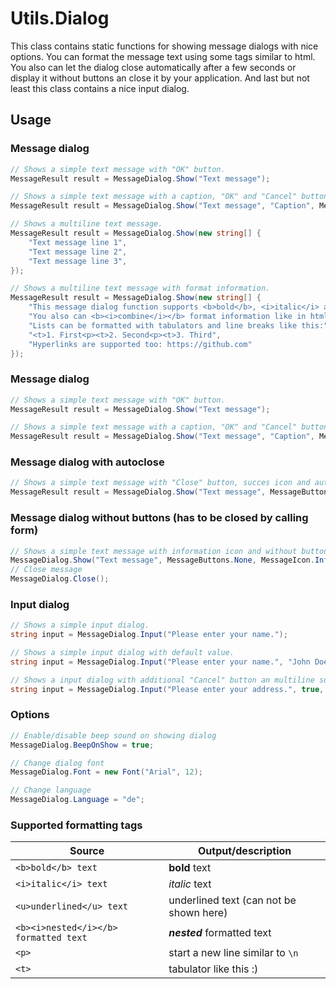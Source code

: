 # Utils.Dialog
This class contains static functions for showing message dialogs with nice options. You can format the message text using some tags similar to html. You also can let the dialog close automatically after a few seconds or display it without buttons an close it by your application. And last but not least this class contains a nice input dialog.

## Usage

### Message dialog
```csharp
// Shows a simple text message with "OK" button.
MessageResult result = MessageDialog.Show("Text message");

// Shows a simple text message with a caption, "OK" and "Cancel" button and information icon.
MessageResult result = MessageDialog.Show("Text message", "Caption", MessageButtons.OKCancel, MessageIcon.Information);

// Shows a multiline text message.
MessageResult result = MessageDialog.Show(new string[] {
    "Text message line 1", 
    "Text message line 2", 
    "Text message line 3", 
});

// Shows a multiline text message with format information.
MessageResult result = MessageDialog.Show(new string[] {
    "This message dialog function supports <b>bold</b>, <i>italic</i> and <u>underlined</u> text.", 
    "You also can <b><i>combine</i></b> format information like in html.", 
    "Lists can be formatted with tabulators and line breaks like this:", 
    "<t>1. First<p><t>2. Second<p><t>3. Third",
    "Hyperlinks are supported too: https://github.com"
});
```

### Message dialog
```csharp
// Shows a simple text message with "OK" button.
MessageResult result = MessageDialog.Show("Text message");

// Shows a simple text message with a caption, "OK" and "Cancel" button and information icon.
MessageResult result = MessageDialog.Show("Text message", "Caption", MessageButtons.OKCancel, MessageIcon.Information);
```
### Message dialog with autoclose
```csharp
// Shows a simple text message with "Close" button, succes icon and autoclose after 5 seconds.
MessageResult result = MessageDialog.Show("Text message", MessageButtons.Close, MessageIcon.Success, 5);
```

### Message dialog without buttons (has to be closed by calling form)
```csharp
// Shows a simple text message with information icon and without buttons. (No result!)
MessageDialog.Show("Text message", MessageButtons.None, MessageIcon.Information);
// Close message
MessageDialog.Close();
```

### Input dialog
```csharp
// Shows a simple input dialog.
string input = MessageDialog.Input("Please enter your name.");

// Shows a simple input dialog with default value.
string input = MessageDialog.Input("Please enter your name.", "John Doe");

// Shows a input dialog with additional "Cancel" button an multiline support.
string input = MessageDialog.Input("Please enter your address.", true, MessageButtons.OKCancel);
```

### Options
```csharp
// Enable/disable beep sound on showing dialog
MessageDialog.BeepOnShow = true;

// Change dialog font
MessageDialog.Font = new Font("Arial", 12);

// Change language
MessageDialog.Language = "de";
```

### Supported formatting tags
| Source | Output/description |
| --- | --- |
| `<b>bold</b> text` | **bold** text |
| `<i>italic</i> text` | _italic_ text |
| `<u>underlined</u> text` | underlined text (can not be shown here) |
| `<b><i>nested</i></b> formatted text` | **_nested_** formatted text |
| `<p>` | start a new line similar to `\n` |
| `<t>` | tabulator     like this :) |

